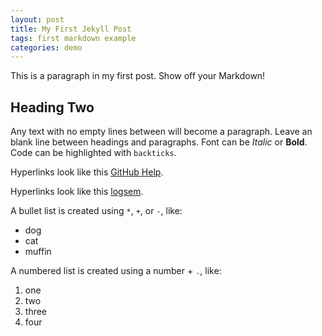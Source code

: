 ```yaml
---
layout: post
title: My First Jekyll Post
tags: first markdown example
categories: demo
---
```


This is a paragraph in my first post.
Show off your Markdown!

## Heading Two 

Any text with no empty lines between will become a paragraph.
Leave an blank line between headings and paragraphs.
Font can be *Italic* or **Bold**.
Code can be highlighted with `backticks`.

Hyperlinks look like this [GitHub Help](https://help.github.com/).

Hyperlinks look like this [logsem](https://minhaskamal.github.io/DownGit/#/home?url=https:%2F%2Fgithub.com%2Ftiagodsferreira%2FR_crash_course%2Fblob%2Feffb3f100b5d3a415f040cf58aaabdc4604b6665%2FR%20crash%20course_Pres%2FR-crash-course_PT.html).

A bullet list is created using `*`, `+`, or `-`, like:

- dog
- cat
- muffin

A numbered list is created using a number + `.`, like:

1. one
2. two
6. three
2. four
